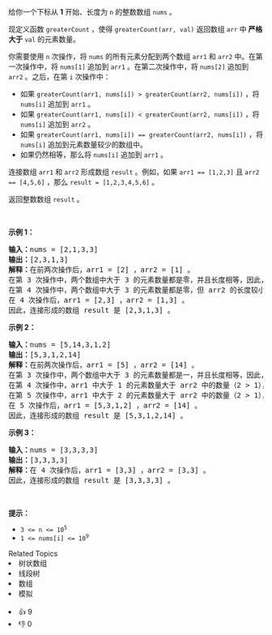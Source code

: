 <p>给你一个下标从 <strong>1</strong> 开始、长度为 <code>n</code> 的整数数组 <code>nums</code> 。</p>

<p>现定义函数 <code>greaterCount</code> ，使得 <code>greaterCount(arr, val)</code> 返回数组 <code>arr</code> 中<strong> 严格大于</strong> <code>val</code> 的元素数量。</p>

<p>你需要使用 <code>n</code> 次操作，将 <code>nums</code> 的所有元素分配到两个数组 <code>arr1</code> 和 <code>arr2</code> 中。在第一次操作中，将 <code>nums[1]</code> 追加到 <code>arr1</code> 。在第二次操作中，将 <code>nums[2]</code> 追加到 <code>arr2</code> 。之后，在第 <code>i</code> 次操作中：</p>

<ul> 
 <li>如果 <code>greaterCount(arr1, nums[i]) &gt; greaterCount(arr2, nums[i])</code> ，将 <code>nums[i]</code> 追加到 <code>arr1</code> 。</li> 
 <li>如果 <code>greaterCount(arr1, nums[i]) &lt; greaterCount(arr2, nums[i])</code> ，将 <code>nums[i]</code> 追加到 <code>arr2</code> 。</li> 
 <li>如果 <code>greaterCount(arr1, nums[i]) == greaterCount(arr2, nums[i])</code> ，将 <code>nums[i]</code> 追加到元素数量较少的数组中。</li> 
 <li>如果仍然相等，那么将 <code>nums[i]</code> 追加到 <code>arr1</code> 。</li> 
</ul>

<p>连接数组 <code>arr1</code> 和 <code>arr2</code> 形成数组 <code>result</code> 。例如，如果 <code>arr1 == [1,2,3]</code> 且 <code>arr2 == [4,5,6]</code> ，那么 <code>result = [1,2,3,4,5,6]</code> 。</p>

<p>返回整数数组 <code>result</code> 。</p>

<p>&nbsp;</p>

<p><strong class="example">示例 1：</strong></p>

<pre>
<strong>输入：</strong>nums = [2,1,3,3]
<strong>输出：</strong>[2,3,1,3]
<strong>解释：</strong>在前两次操作后，arr1 = [2] ，arr2 = [1] 。
在第 3 次操作中，两个数组中大于 3 的元素数量都是零，并且长度相等，因此，将 nums[3] 追加到 arr1 。
在第 4 次操作中，两个数组中大于 3 的元素数量都是零，但 arr2 的长度较小，因此，将 nums[4] 追加到 arr2 。
在 4 次操作后，arr1 = [2,3] ，arr2 = [1,3] 。
因此，连接形成的数组 result 是 [2,3,1,3] 。
</pre>

<p><strong class="example">示例 2：</strong></p>

<pre>
<strong>输入：</strong>nums = [5,14,3,1,2]
<strong>输出：</strong>[5,3,1,2,14]
<strong>解释：</strong>在前两次操作后，arr1 = [5] ，arr2 = [14] 。
在第 3 次操作中，两个数组中大于 3 的元素数量都是一，并且长度相等，因此，将 nums[3] 追加到 arr1 。
在第 4 次操作中，arr1 中大于 1 的元素数量大于 arr2 中的数量（2 &gt; 1），因此，将 nums[4] 追加到 arr1 。
在第 5 次操作中，arr1 中大于 2 的元素数量大于 arr2 中的数量（2 &gt; 1），因此，将 nums[5] 追加到 arr1 。
在 5 次操作后，arr1 = [5,3,1,2] ，arr2 = [14] 。
因此，连接形成的数组 result 是 [5,3,1,2,14] 。
</pre>

<p><strong class="example">示例 3：</strong></p>

<pre>
<strong>输入：</strong>nums = [3,3,3,3]
<strong>输出：</strong>[3,3,3,3]
<strong>解释：</strong>在 4 次操作后，arr1 = [3,3] ，arr2 = [3,3] 。
因此，连接形成的数组 result 是 [3,3,3,3] 。
</pre>

<p>&nbsp;</p>

<p><strong>提示：</strong></p>

<ul> 
 <li><code>3 &lt;= n &lt;= 10<sup>5</sup></code></li> 
 <li><code>1 &lt;= nums[i] &lt;= 10<sup>9</sup></code></li> 
</ul>

<div><div>Related Topics</div><div><li>树状数组</li><li>线段树</li><li>数组</li><li>模拟</li></div></div><br><div><li>👍 9</li><li>👎 0</li></div>
